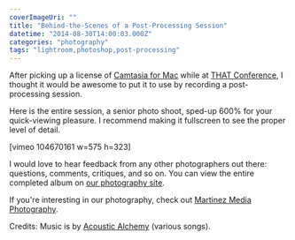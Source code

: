 ```yaml
---
coverImageUri: ""
title: "Behind-the-Scenes of a Post-Processing Session"
datetime: "2014-08-30T14:00:03.000Z"
categories: "photography"
tags: "lightroom,photoshop,post-processing"
---
```


After picking up a license of [Camtasia for Mac](http://www.techsmith.com/camtasia-mac-features.html "Camtasia for Mac | TechSmith") while at [THAT Conference](https://www.thatconference.com/ "THAT Conference | Summer Camp for Geeks"), I thought it would be awesome to put it to use by recording a post-processing session.

Here is the entire session, a senior photo shoot, sped-up 600% for your quick-viewing pleasure. I recommend making it fullscreen to see the proper level of detail.

\[vimeo 104670161 w=575 h=323\]

I would love to hear feedback from any other photographers out there: questions, comments, critiques, and so on. You can view the entire completed album on [our photography site](http://bmtn.us/1lyUkeE "20140806 - Ingrid's Senior Photos | Martinez Media Photography").

If you're interesting in our photography, check out [Martinez Media Photography](http://photos.martinezmedia.net/ "Martinez Media Photography").

Credits: Music is by [Acoustic Alchemy](http://www.acoustic-alchemy.net/ "Acoustic Alchemy") (various songs).
